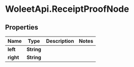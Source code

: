 # WoleetApi.ReceiptProofNode

## Properties
Name | Type | Description | Notes
------------ | ------------- | ------------- | -------------
**left** | **String** |  | 
**right** | **String** |  | 



